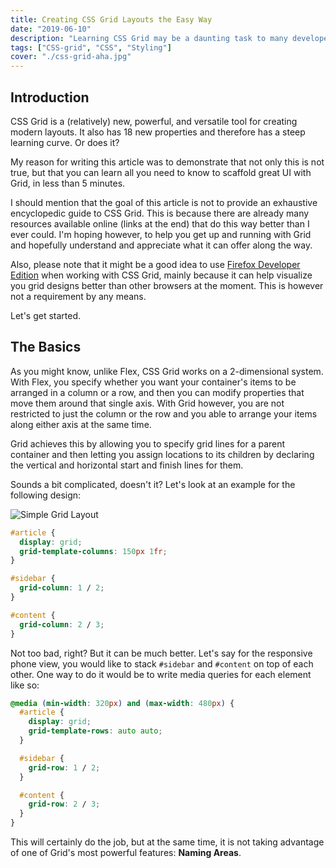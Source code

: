 ```yaml
---
title: Creating CSS Grid Layouts the Easy Way
date: "2019-06-10"
description: "Learning CSS Grid may be a daunting task to many developers. We discuss the minimum you need to know before you become a Grid believer (Hint: named grid areas!)"
tags: ["CSS-grid", "CSS", "Styling"]
cover: "./css-grid-aha.jpg"
---
```


## Introduction

CSS Grid is a (relatively) new, powerful, and versatile tool for creating modern layouts. It also has 18 new properties and therefore has a steep learning curve. Or does it?

My reason for writing this article was to demonstrate that not only this is not true, but that you can learn all you need to know to scaffold great UI with Grid, in less than 5 minutes.

I should mention that the goal of this article is not to provide an exhaustive encyclopedic guide to CSS Grid. This is because there are already many resources available online (links at the end) that do this way better than I ever could. I'm hoping however, to help you get up and running with Grid and hopefully understand and appreciate what it can offer along the way.

Also, please note that it might be a good idea to use [Firefox Developer Edition](https://www.mozilla.org/en-US/firefox/developer/) when working with CSS Grid, mainly because it can help visualize you grid designs better than other browsers at the moment. This is however not a requirement by any means.

Let's get started.

## The Basics

As you might know, unlike Flex, CSS Grid works on a 2-dimensional system. With Flex, you specify whether you want your container's items to be arranged in a column or a row, and then you can modify properties that move them around that single axis. With Grid however, you are not restricted to just the column or the row and you able to arrange your items along either axis at the same time. 

Grid achieves this by allowing you to specify grid lines for a parent container and then letting you assign locations to its children by declaring the vertical and horizontal start and finish lines for them.

Sounds a bit complicated, doesn't it? Let's look at an example for the following design:

![Simple Grid Layout](https://www.mozilla.org/media/img/firefox/developer/hero-cssgrid-ani.c0a7ace9dbf7.gif)

```css
#article {
  display: grid;
  grid-template-columns: 150px 1fr;
}

#sidebar {
  grid-column: 1 / 2;
}

#content {
  grid-column: 2 / 3;
}
```

Not too bad, right? But it can be much better. Let's say for the responsive phone view, you would like to stack `#sidebar` and `#content` on top of each other. One way to do it would be to write media queries for each element like so:

```css {4, 8, 12}
@media (min-width: 320px) and (max-width: 480px) {
  #article {
    display: grid;
    grid-template-rows: auto auto;
  }

  #sidebar {
    grid-row: 1 / 2;
  }

  #content {
    grid-row: 2 / 3;
  }
}
```

This will certainly do the job, but at the same time, it is not taking advantage of one of Grid's most powerful features: **Naming Areas**.








